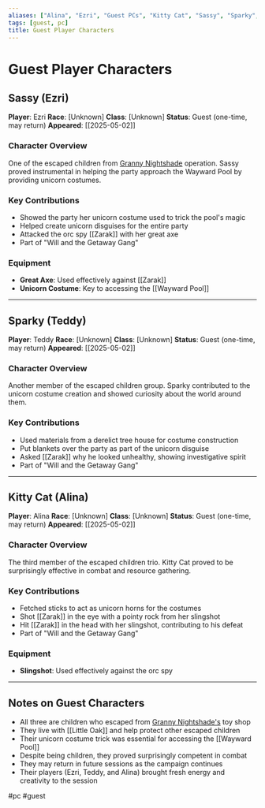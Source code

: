 ```yaml
---
aliases: ["Alina", "Ezri", "Guest PCs", "Kitty Cat", "Sassy", "Sparky", "Teddy"]
tags: [guest, pc]
title: Guest Player Characters
---
```


# Guest Player Characters

## Sassy (Ezri)

**Player**: Ezri
**Race**: [Unknown]
**Class**: [Unknown]
**Status**: Guest (one-time, may return)
**Appeared**: [[2025-05-02]]

### Character Overview

One of the escaped children from [Granny Nightshade](Granny%20Nightshade.md) operation. Sassy proved instrumental in helping the party approach the Wayward Pool by providing unicorn costumes.

### Key Contributions

- Showed the party her unicorn costume used to trick the pool's magic
- Helped create unicorn disguises for the entire party
- Attacked the orc spy [[Zarak]] with her great axe
- Part of "Will and the Getaway Gang"

### Equipment

- **Great Axe**: Used effectively against [[Zarak]]
- **Unicorn Costume**: Key to accessing the [[Wayward Pool]]

---

## Sparky (Teddy)

**Player**: Teddy
**Race**: [Unknown]
**Class**: [Unknown]
**Status**: Guest (one-time, may return)
**Appeared**: [[2025-05-02]]

### Character Overview

Another member of the escaped children group. Sparky contributed to the unicorn costume creation and showed curiosity about the world around them.

### Key Contributions

- Used materials from a derelict tree house for costume construction
- Put blankets over the party as part of the unicorn disguise
- Asked [[Zarak]] why he looked unhealthy, showing investigative spirit
- Part of "Will and the Getaway Gang"

---

## Kitty Cat (Alina)

**Player**: Alina
**Race**: [Unknown]
**Class**: [Unknown]
**Status**: Guest (one-time, may return)
**Appeared**: [[2025-05-02]]

### Character Overview

The third member of the escaped children trio. Kitty Cat proved to be surprisingly effective in combat and resource gathering.

### Key Contributions

- Fetched sticks to act as unicorn horns for the costumes
- Shot [[Zarak]] in the eye with a pointy rock from her slingshot
- Hit [[Zarak]] in the head with her slingshot, contributing to his defeat
- Part of "Will and the Getaway Gang"

### Equipment

- **Slingshot**: Used effectively against the orc spy

---

## Notes on Guest Characters

- All three are children who escaped from [Granny Nightshade's](Granny%20Nightshade.md) toy shop
- They live with [[Little Oak]] and help protect other escaped children
- Their unicorn costume trick was essential for accessing the [[Wayward Pool]]
- Despite being children, they proved surprisingly competent in combat
- They may return in future sessions as the campaign continues
- Their players (Ezri, Teddy, and Alina) brought fresh energy and creativity to the session

#pc #guest
